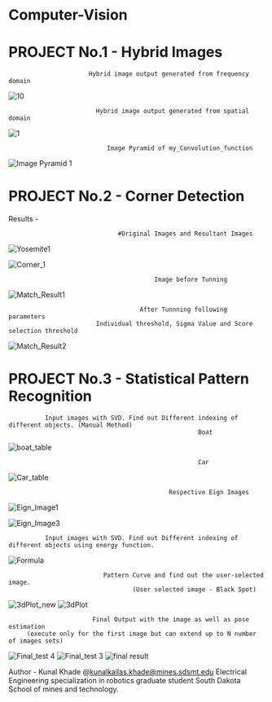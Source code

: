 # Computer-Vision
# PROJECT No.1 - Hybrid Images

                          Hybrid image output generated from frequency domain

![10](https://user-images.githubusercontent.com/50337861/80893450-9ec2cd00-8c8f-11ea-90b0-8253a29c911d.JPG)

                            Hybrid image output generated from spatial domain
![1](https://user-images.githubusercontent.com/50337861/80893427-658a5d00-8c8f-11ea-99d2-10a1db2cb5b9.JPG)

                               Image Pyramid of my_Convolution_function

![Image Pyramid 1](https://user-images.githubusercontent.com/50337861/80893421-4f7c9c80-8c8f-11ea-83a1-78a866b560d5.JPG)


# PROJECT No.2 - Corner Detection 

Results - 

                                  #Original Images and Resultant Images

![Yosemite1](https://user-images.githubusercontent.com/50337861/80893150-12170f80-8c8d-11ea-9d94-7ffac50a2d20.jpg)

![Corner_1](https://user-images.githubusercontent.com/50337861/80893155-15aa9680-8c8d-11ea-827f-7623d2e13cb0.JPG)

                                            Image before Tunning
![Match_Result1](https://user-images.githubusercontent.com/50337861/80893165-2d821a80-8c8d-11ea-8c96-45ce9b6911a2.JPG)

                                        After Tunnning following parameters                                 
                            Individual threshold, Sigma Value and Score selection threshold 
![Match_Result2](https://user-images.githubusercontent.com/50337861/80893164-2d821a80-8c8d-11ea-8269-0179f239cae4.JPG)

# PROJECT No.3 - Statistical Pattern Recognition
              Input images with SVD. Find out Different indexing of different objects. (Manual Method)
                                                        Boat
![boat_table](https://user-images.githubusercontent.com/50337861/80893634-72a84b80-8c91-11ea-91ef-9e9d2b06bff5.JPG)

                                                        Car
![Car_table](https://user-images.githubusercontent.com/50337861/80893639-78059600-8c91-11ea-8e3e-c73946af14c3.JPG)

                                                Respective Eign Images

![Eign_Image1](https://user-images.githubusercontent.com/50337861/80893656-9bc8dc00-8c91-11ea-9f8f-03fb2abc285d.JPG)

![Eign_Image3](https://user-images.githubusercontent.com/50337861/80893657-9d929f80-8c91-11ea-929b-0472ec836a7a.JPG)

              Input images with SVD. Find out Different indexing of different objects using energy function. 

![Formula](https://user-images.githubusercontent.com/50337861/80893686-c87cf380-8c91-11ea-96ef-ab87010baa59.JPG)

                              Pattern Curve and find out the user-selected image. 
                                      (User selected image - Black Spot)
![3dPlot_new](https://user-images.githubusercontent.com/50337861/80893749-5a84fc00-8c92-11ea-9546-d62c1e4bd931.JPG)
![3dPlot](https://user-images.githubusercontent.com/50337861/80893751-5b1d9280-8c92-11ea-9248-00b5436d4c71.JPG)

                           Final Output with the image as well as pose estimation 
         (execute only for the first image but can extend up to N number of images sets)

![Final_test 4](https://user-images.githubusercontent.com/50337861/80893701-e5b1c200-8c91-11ea-822e-5744f1377751.JPG)
![Final_test 3](https://user-images.githubusercontent.com/50337861/80893702-e5b1c200-8c91-11ea-9c5d-b686bc0b8b84.JPG)
![final result](https://user-images.githubusercontent.com/50337861/80893704-e9454900-8c91-11ea-92a4-21fb4d685e7f.JPG)

Author - Kunal Khade  @kunalkailas.khade@mines.sdsmt.edu
Electrical Engineering specialization in robotics graduate student 
South Dakota School of mines and technology. 



